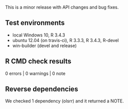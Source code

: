 This is a minor release with API changes and bug fixes.

## Test environments
* local Windows 10, R 3.4.3
* ubuntu 12.04 (on travis-ci), R 3.3.3, R 3.4.3, R-devel
* win-builder (devel and release)

## R CMD check results

0 errors | 0 warnings | 0 note

## Reverse dependencies

We checked 1 dependency (olsrr) and it returned a NOTE.


